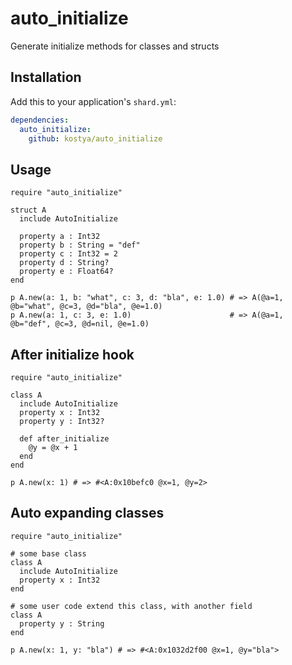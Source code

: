 # auto_initialize

Generate initialize methods for classes and structs

## Installation

Add this to your application's `shard.yml`:

```yaml
dependencies:
  auto_initialize:
    github: kostya/auto_initialize
```

## Usage

```crystal
require "auto_initialize"

struct A
  include AutoInitialize

  property a : Int32
  property b : String = "def"
  property c : Int32 = 2
  property d : String?
  property e : Float64?
end

p A.new(a: 1, b: "what", c: 3, d: "bla", e: 1.0) # => A(@a=1, @b="what", @c=3, @d="bla", @e=1.0)
p A.new(a: 1, c: 3, e: 1.0)                      # => A(@a=1, @b="def", @c=3, @d=nil, @e=1.0)
```

## After initialize hook

```crystal
require "auto_initialize"

class A
  include AutoInitialize
  property x : Int32
  property y : Int32?

  def after_initialize
    @y = @x + 1
  end
end

p A.new(x: 1) # => #<A:0x10befc0 @x=1, @y=2>
```

## Auto expanding classes

```crystal
require "auto_initialize"

# some base class
class A
  include AutoInitialize
  property x : Int32
end

# some user code extend this class, with another field
class A
  property y : String
end

p A.new(x: 1, y: "bla") # => #<A:0x1032d2f00 @x=1, @y="bla">
```

